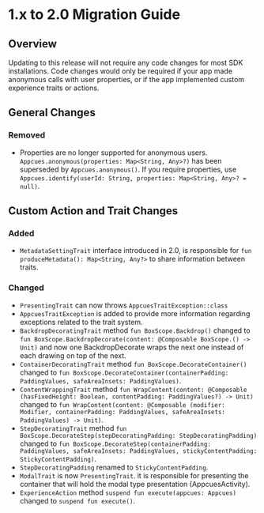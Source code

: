 # 1.x to 2.0 Migration Guide

## Overview

Updating to this release will not require any code changes for most SDK installations.  Code changes would only be required if your app made anonymous calls with user properties, or if the app implemented custom experience traits or actions.

## General Changes

### Removed

- Properties are no longer supported for anonymous users. `Appcues.anonymous(properties: Map<String, Any>?)` has been superseded by `Appcues.anonymous()`. If you require properties, use `Appcues.identify(userId: String, properties: Map<String, Any>? = null)`.

## Custom Action and Trait Changes

### Added

- `MetadataSettingTrait` interface introduced in 2.0, is responsible for `fun produceMetadata(): Map<String, Any?>` to share information between traits.

### Changed

- `PresentingTrait` can now throws `AppcuesTraitException::class`
- `AppcuesTraitException` is added to provide more information regarding exceptions related to the trait system.
- `BackdropDecoratingTrait` method `fun BoxScope.Backdrop()` changed to `fun BoxScope.BackdropDecorate(content: @Composable BoxScope.() -> Unit)` and now one BackdropDecorate wraps the next one instead of each drawing on top of the next.
- `ContainerDecoratingTrait` method `fun BoxScope.DecorateContainer()` changed to `fun BoxScope.DecorateContainer(containerPadding: PaddingValues, safeAreaInsets: PaddingValues)`.
- `ContentWrappingTrait` method `fun WrapContent(content: @Composable (hasFixedHeight: Boolean, contentPadding: PaddingValues?) -> Unit)` changed to `fun WrapContent(content: @Composable (modifier: Modifier, containerPadding: PaddingValues, safeAreaInsets: PaddingValues) -> Unit)`.
- `StepDecoratingTrait` method `fun BoxScope.DecorateStep(stepDecoratingPadding: StepDecoratingPadding)` changed to `fun BoxScope.DecorateStep(containerPadding: PaddingValues, safeAreaInsets: PaddingValues, stickyContentPadding: StickyContentPadding)`.
- `StepDecoratingPadding` renamed to `StickyContentPadding`.
- `ModalTrait` is now `PresentingTrait`. it is responsible for presenting the container that will hold the modal type presentation (AppcuesActivity).
- `ExperienceAction` method `suspend fun execute(appcues: Appcues)` changed to `suspend fun execute()`.
